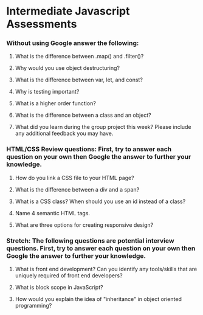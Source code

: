 # Intermediate Javascript Assessments

### Without using Google answer the following:

1. What is the difference between .map() and .filter()?

2. Why would you use object destructuring?

3. What is the difference between var, let, and const?

4. Why is testing important?

5. What is a higher order function?

6. What is the difference between a class and an object?

7. What did you learn during the group project this week? Please include any additional feedback you may have.


### HTML/CSS Review questions: First, try to answer each question on your own then Google the answer to further your knowledge.

1. How do you link a CSS file to your HTML page?

2. What is the difference between a div and a span?

3. What is a CSS class? When should you use an id instead of a class?

4. Name 4 semantic HTML tags.

5. What are three options for creating responsive design?


### Stretch: The following questions are potential interview questions. First, try to answer each question on your own then Google the answer to further your knowledge.

1. What is front end development? Can you identify any tools/skills that are uniquely required of front end developers?

2. What is block scope in JavaScript?

3. How would you explain the idea of "inheritance" in object oriented programming?
